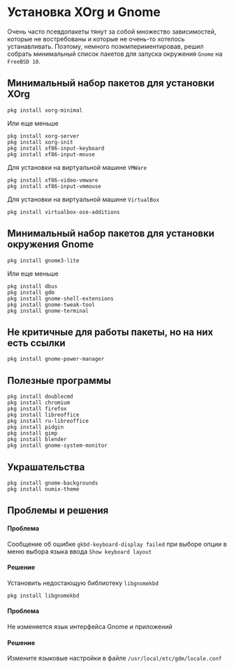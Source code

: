 # Установка XOrg и Gnome

Очень часто псевдопакеты тянут за собой множество зависимостей, которые не востребованы и  которые не очень-то хотелось устанавливать. Поэтому, немного поэкмпериментировав, решил собрать минимальный список пакетов для запуска окружения `Gnome` на `FreeBSD 10`.

## Минимальный набор пакетов для установки XOrg

```text
pkg install xorg-minimal
```

Или еще меньше

```text
pkg install xorg-server
pkg install xorg-init
pkg install xf86-input-keyboard
pkg install xf86-input-mouse
```

Для установки на виртуальной машине `VMWare`

```text
pkg install xf86-video-vmware
pkg install xf86-input-vmmouse
```

Для установки на виртуальной машине `VirtualBox`

```text
pkg install virtualbox-ose-additions
```

## Минимальный набор пакетов для установки окружения Gnome

```text
pkg install gnome3-lite
```

Или еще меньше

```text
pkg install dbus
pkg install gdm
pkg install gnome-shell-extensions
pkg install gnome-tweak-tool
pkg install gnome-terminal 
```

## Не критичные для работы пакеты, но на них есть ссылки

```text
pkg install gnome-power-manager
```

## Полезные программы

```text
pkg install doublecmd
pkg install chromium
pkg install firefox
pkg install libreoffice
pkg install ru-libreoffice
pkg install pidgin
pkg install gimp
pkg install blender
pkg install gnome-system-monitor
```

## Украшательства

```text
pkg install gnome-backgrounds
pkg install numix-theme
```

## Проблемы и решения

#### Проблема

Сообщение об ошибке `gkbd-keyboard-display failed` при выборе опции в меню выбора языка ввода `Show keyboard layout`

#### Решение

Установить недостающую библиотеку `libgnomekbd`

```text
pkg install libgnomekbd
```

#### Проблема

Не изменяется язык интерфейса Gnome и приложений

#### Решение

Измените языковые настройки в файле `/usr/local/etc/gdm/locale.conf`

